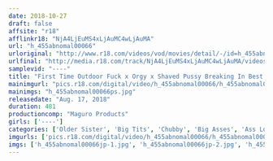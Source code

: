 ```yaml
---
date: 2018-10-27
draft: false
affsite: "r18"
afflinkr18: "NjA4LjEuMS4xLjAuMC4wLjAuMA"
url: "h_455abnomal00066"
urloriginal: "http://www.r18.com/videos/vod/movies/detail/-/id=h_455abnomal00066"
urlfinal: "http://media.r18.com/track/NjA4LjEuMS4xLjAuMC4wLjAuMA/videos/vod/movies/detail/-/id=h_455abnomal00066"
samplevid: "----"
title: "First Time Outdoor Fuck x Orgy x Shaved Pussy Breaking In Best Highlights 8 Hours"
mainimgurl: "pics.r18.com/digital/video/h_455abnomal00066/h_455abnomal00066ps.jpg"
mainimgs: "h_455abnomal00066ps.jpg"
releasedate: "Aug. 17, 2018"
duration: 481
productioncomp: "Maguro Products"
girls: ['----']
categories: ['Older Sister', 'Big Tits', 'Chubby', 'Big Asses', 'Ass Lover', 'Shaved Pussy', 'Outdoor', 'Compilation', 'Over 4 Hours', 'Hi-Def']
imgurls: ['pics.r18.com/digital/video/h_455abnomal00066/h_455abnomal00066jp-1.jpg', 'pics.r18.com/digital/video/h_455abnomal00066/h_455abnomal00066jp-2.jpg', 'pics.r18.com/digital/video/h_455abnomal00066/h_455abnomal00066jp-3.jpg', 'pics.r18.com/digital/video/h_455abnomal00066/h_455abnomal00066jp-4.jpg', 'pics.r18.com/digital/video/h_455abnomal00066/h_455abnomal00066jp-5.jpg', 'pics.r18.com/digital/video/h_455abnomal00066/h_455abnomal00066jp-6.jpg', 'pics.r18.com/digital/video/h_455abnomal00066/h_455abnomal00066jp-7.jpg', 'pics.r18.com/digital/video/h_455abnomal00066/h_455abnomal00066jp-8.jpg', 'pics.r18.com/digital/video/h_455abnomal00066/h_455abnomal00066jp-9.jpg', 'pics.r18.com/digital/video/h_455abnomal00066/h_455abnomal00066jp-10.jpg', 'pics.r18.com/digital/video/h_455abnomal00066/h_455abnomal00066jp-11.jpg', 'pics.r18.com/digital/video/h_455abnomal00066/h_455abnomal00066jp-12.jpg', 'pics.r18.com/digital/video/h_455abnomal00066/h_455abnomal00066jp-13.jpg', 'pics.r18.com/digital/video/h_455abnomal00066/h_455abnomal00066jp-14.jpg', 'pics.r18.com/digital/video/h_455abnomal00066/h_455abnomal00066jp-15.jpg', 'pics.r18.com/digital/video/h_455abnomal00066/h_455abnomal00066jp-16.jpg', 'pics.r18.com/digital/video/h_455abnomal00066/h_455abnomal00066jp-17.jpg', 'pics.r18.com/digital/video/h_455abnomal00066/h_455abnomal00066jp-18.jpg', 'pics.r18.com/digital/video/h_455abnomal00066/h_455abnomal00066jp-19.jpg', 'pics.r18.com/digital/video/h_455abnomal00066/h_455abnomal00066jp-20.jpg']
imgs: ['h_455abnomal00066jp-1.jpg', 'h_455abnomal00066jp-2.jpg', 'h_455abnomal00066jp-3.jpg', 'h_455abnomal00066jp-4.jpg', 'h_455abnomal00066jp-5.jpg', 'h_455abnomal00066jp-6.jpg', 'h_455abnomal00066jp-7.jpg', 'h_455abnomal00066jp-8.jpg', 'h_455abnomal00066jp-9.jpg', 'h_455abnomal00066jp-10.jpg', 'h_455abnomal00066jp-11.jpg', 'h_455abnomal00066jp-12.jpg', 'h_455abnomal00066jp-13.jpg', 'h_455abnomal00066jp-14.jpg', 'h_455abnomal00066jp-15.jpg', 'h_455abnomal00066jp-16.jpg', 'h_455abnomal00066jp-17.jpg', 'h_455abnomal00066jp-18.jpg', 'h_455abnomal00066jp-19.jpg', 'h_455abnomal00066jp-20.jpg']
---
```

